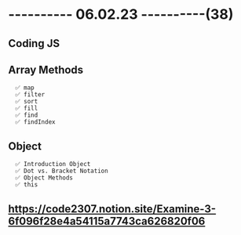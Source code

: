 # ---------- 06.02.23 ----------(38)

## Coding JS

## Array Methods

      ✅ map
      ✅ filter
      ✅ sort
      ✅ fill
      ✅ find
      ✅ findIndex

## Object

      ✅ Introduction Object
      ✅ Dot vs. Bracket Notation
      ✅ Object Methods
      ✅ this

## https://code2307.notion.site/Examine-3-6f096f28e4a54115a7743ca626820f06
